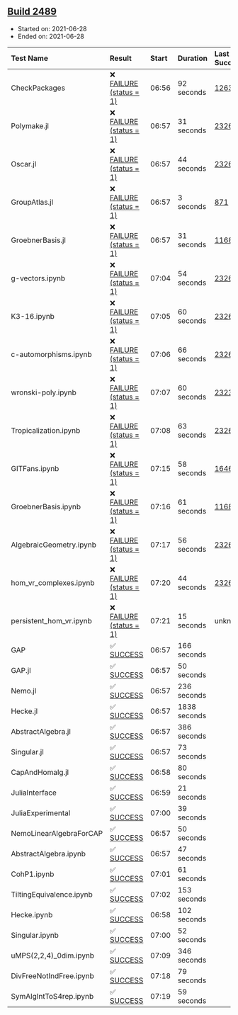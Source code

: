 ## [Build 2489](https://oscarci.mathematik.uni-kl.de/job/oscar-stable/2489/)

* Started on: 2021-06-28
* Ended on: 2021-06-28

| Test Name    | Result | Start | Duration | Last Success | First Failure |
|:-------------|:-------|:------|:---------|:-------------|:--------------|
| CheckPackages | ❌ [FAILURE (status = 1)](https://oscarci.mathematik.uni-kl.de/job/oscar-stable/2489/artifact/logs/build-2489/CheckPackages.log) | 06:56 | 92 seconds | [1263](https://oscarci.mathematik.uni-kl.de/job/oscar-stable/1263/) | [1264](https://oscarci.mathematik.uni-kl.de/job/oscar-stable/1264/) |
| Polymake.jl | ❌ [FAILURE (status = 1)](https://oscarci.mathematik.uni-kl.de/job/oscar-stable/2489/artifact/logs/build-2489/Polymake.jl.log) | 06:57 | 31 seconds | [2326](https://oscarci.mathematik.uni-kl.de/job/oscar-stable/2326/) | [2327](https://oscarci.mathematik.uni-kl.de/job/oscar-stable/2327/) |
| Oscar.jl | ❌ [FAILURE (status = 1)](https://oscarci.mathematik.uni-kl.de/job/oscar-stable/2489/artifact/logs/build-2489/Oscar.jl.log) | 06:57 | 44 seconds | [2326](https://oscarci.mathematik.uni-kl.de/job/oscar-stable/2326/) | [2327](https://oscarci.mathematik.uni-kl.de/job/oscar-stable/2327/) |
| GroupAtlas.jl | ❌ [FAILURE (status = 1)](https://oscarci.mathematik.uni-kl.de/job/oscar-stable/2489/artifact/logs/build-2489/GroupAtlas.jl.log) | 06:57 | 3 seconds | [871](https://oscarci.mathematik.uni-kl.de/job/oscar-stable/871/) | [872](https://oscarci.mathematik.uni-kl.de/job/oscar-stable/872/) |
| GroebnerBasis.jl | ❌ [FAILURE (status = 1)](https://oscarci.mathematik.uni-kl.de/job/oscar-stable/2489/artifact/logs/build-2489/GroebnerBasis.jl.log) | 06:57 | 31 seconds | [1168](https://oscarci.mathematik.uni-kl.de/job/oscar-stable/1168/) | [1169](https://oscarci.mathematik.uni-kl.de/job/oscar-stable/1169/) |
| g-vectors.ipynb | ❌ [FAILURE (status = 1)](https://oscarci.mathematik.uni-kl.de/job/oscar-stable/2489/artifact/logs/build-2489/g-vectors.ipynb.log) | 07:04 | 54 seconds | [2326](https://oscarci.mathematik.uni-kl.de/job/oscar-stable/2326/) | [2327](https://oscarci.mathematik.uni-kl.de/job/oscar-stable/2327/) |
| K3-16.ipynb | ❌ [FAILURE (status = 1)](https://oscarci.mathematik.uni-kl.de/job/oscar-stable/2489/artifact/logs/build-2489/K3-16.ipynb.log) | 07:05 | 60 seconds | [2326](https://oscarci.mathematik.uni-kl.de/job/oscar-stable/2326/) | [2327](https://oscarci.mathematik.uni-kl.de/job/oscar-stable/2327/) |
| c-automorphisms.ipynb | ❌ [FAILURE (status = 1)](https://oscarci.mathematik.uni-kl.de/job/oscar-stable/2489/artifact/logs/build-2489/c-automorphisms.ipynb.log) | 07:06 | 66 seconds | [2326](https://oscarci.mathematik.uni-kl.de/job/oscar-stable/2326/) | [2327](https://oscarci.mathematik.uni-kl.de/job/oscar-stable/2327/) |
| wronski-poly.ipynb | ❌ [FAILURE (status = 1)](https://oscarci.mathematik.uni-kl.de/job/oscar-stable/2489/artifact/logs/build-2489/wronski-poly.ipynb.log) | 07:07 | 60 seconds | [2323](https://oscarci.mathematik.uni-kl.de/job/oscar-stable/2323/) | [2324](https://oscarci.mathematik.uni-kl.de/job/oscar-stable/2324/) |
| Tropicalization.ipynb | ❌ [FAILURE (status = 1)](https://oscarci.mathematik.uni-kl.de/job/oscar-stable/2489/artifact/logs/build-2489/Tropicalization.ipynb.log) | 07:08 | 63 seconds | [2326](https://oscarci.mathematik.uni-kl.de/job/oscar-stable/2326/) | [2327](https://oscarci.mathematik.uni-kl.de/job/oscar-stable/2327/) |
| GITFans.ipynb | ❌ [FAILURE (status = 1)](https://oscarci.mathematik.uni-kl.de/job/oscar-stable/2489/artifact/logs/build-2489/GITFans.ipynb.log) | 07:15 | 58 seconds | [1646](https://oscarci.mathematik.uni-kl.de/job/oscar-stable/1646/) | [1647](https://oscarci.mathematik.uni-kl.de/job/oscar-stable/1647/) |
| GroebnerBasis.ipynb | ❌ [FAILURE (status = 1)](https://oscarci.mathematik.uni-kl.de/job/oscar-stable/2489/artifact/logs/build-2489/GroebnerBasis.ipynb.log) | 07:16 | 61 seconds | [1168](https://oscarci.mathematik.uni-kl.de/job/oscar-stable/1168/) | [1169](https://oscarci.mathematik.uni-kl.de/job/oscar-stable/1169/) |
| AlgebraicGeometry.ipynb | ❌ [FAILURE (status = 1)](https://oscarci.mathematik.uni-kl.de/job/oscar-stable/2489/artifact/logs/build-2489/AlgebraicGeometry.ipynb.log) | 07:17 | 56 seconds | [2326](https://oscarci.mathematik.uni-kl.de/job/oscar-stable/2326/) | [2327](https://oscarci.mathematik.uni-kl.de/job/oscar-stable/2327/) |
| hom_vr_complexes.ipynb | ❌ [FAILURE (status = 1)](https://oscarci.mathematik.uni-kl.de/job/oscar-stable/2489/artifact/logs/build-2489/hom_vr_complexes.ipynb.log) | 07:20 | 44 seconds | [2326](https://oscarci.mathematik.uni-kl.de/job/oscar-stable/2326/) | [2327](https://oscarci.mathematik.uni-kl.de/job/oscar-stable/2327/) |
| persistent_hom_vr.ipynb | ❌ [FAILURE (status = 1)](https://oscarci.mathematik.uni-kl.de/job/oscar-stable/2489/artifact/logs/build-2489/persistent_hom_vr.ipynb.log) | 07:21 | 15 seconds | unknown | unknown |
| GAP | ✅ [SUCCESS](https://oscarci.mathematik.uni-kl.de/job/oscar-stable/2489/artifact/logs/build-2489/GAP.log) | 06:57 | 166 seconds |  |  |
| GAP.jl | ✅ [SUCCESS](https://oscarci.mathematik.uni-kl.de/job/oscar-stable/2489/artifact/logs/build-2489/GAP.jl.log) | 06:57 | 50 seconds |  |  |
| Nemo.jl | ✅ [SUCCESS](https://oscarci.mathematik.uni-kl.de/job/oscar-stable/2489/artifact/logs/build-2489/Nemo.jl.log) | 06:57 | 236 seconds |  |  |
| Hecke.jl | ✅ [SUCCESS](https://oscarci.mathematik.uni-kl.de/job/oscar-stable/2489/artifact/logs/build-2489/Hecke.jl.log) | 06:57 | 1838 seconds |  |  |
| AbstractAlgebra.jl | ✅ [SUCCESS](https://oscarci.mathematik.uni-kl.de/job/oscar-stable/2489/artifact/logs/build-2489/AbstractAlgebra.jl.log) | 06:57 | 386 seconds |  |  |
| Singular.jl | ✅ [SUCCESS](https://oscarci.mathematik.uni-kl.de/job/oscar-stable/2489/artifact/logs/build-2489/Singular.jl.log) | 06:57 | 73 seconds |  |  |
| CapAndHomalg.jl | ✅ [SUCCESS](https://oscarci.mathematik.uni-kl.de/job/oscar-stable/2489/artifact/logs/build-2489/CapAndHomalg.jl.log) | 06:58 | 80 seconds |  |  |
| JuliaInterface | ✅ [SUCCESS](https://oscarci.mathematik.uni-kl.de/job/oscar-stable/2489/artifact/logs/build-2489/JuliaInterface.log) | 06:59 | 21 seconds |  |  |
| JuliaExperimental | ✅ [SUCCESS](https://oscarci.mathematik.uni-kl.de/job/oscar-stable/2489/artifact/logs/build-2489/JuliaExperimental.log) | 07:00 | 39 seconds |  |  |
| NemoLinearAlgebraForCAP | ✅ [SUCCESS](https://oscarci.mathematik.uni-kl.de/job/oscar-stable/2489/artifact/logs/build-2489/NemoLinearAlgebraForCAP.log) | 06:57 | 50 seconds |  |  |
| AbstractAlgebra.ipynb | ✅ [SUCCESS](https://oscarci.mathematik.uni-kl.de/job/oscar-stable/2489/artifact/logs/build-2489/AbstractAlgebra.ipynb.log) | 06:57 | 47 seconds |  |  |
| CohP1.ipynb | ✅ [SUCCESS](https://oscarci.mathematik.uni-kl.de/job/oscar-stable/2489/artifact/logs/build-2489/CohP1.ipynb.log) | 07:01 | 61 seconds |  |  |
| TiltingEquivalence.ipynb | ✅ [SUCCESS](https://oscarci.mathematik.uni-kl.de/job/oscar-stable/2489/artifact/logs/build-2489/TiltingEquivalence.ipynb.log) | 07:02 | 153 seconds |  |  |
| Hecke.ipynb | ✅ [SUCCESS](https://oscarci.mathematik.uni-kl.de/job/oscar-stable/2489/artifact/logs/build-2489/Hecke.ipynb.log) | 06:58 | 102 seconds |  |  |
| Singular.ipynb | ✅ [SUCCESS](https://oscarci.mathematik.uni-kl.de/job/oscar-stable/2489/artifact/logs/build-2489/Singular.ipynb.log) | 07:00 | 52 seconds |  |  |
| uMPS(2,2,4)_0dim.ipynb | ✅ [SUCCESS](https://oscarci.mathematik.uni-kl.de/job/oscar-stable/2489/artifact/logs/build-2489/uMPS-2-2-4-_0dim.ipynb.log) | 07:09 | 346 seconds |  |  |
| DivFreeNotIndFree.ipynb | ✅ [SUCCESS](https://oscarci.mathematik.uni-kl.de/job/oscar-stable/2489/artifact/logs/build-2489/DivFreeNotIndFree.ipynb.log) | 07:18 | 79 seconds |  |  |
| SymAlgIntToS4rep.ipynb | ✅ [SUCCESS](https://oscarci.mathematik.uni-kl.de/job/oscar-stable/2489/artifact/logs/build-2489/SymAlgIntToS4rep.ipynb.log) | 07:19 | 59 seconds |  |  |
